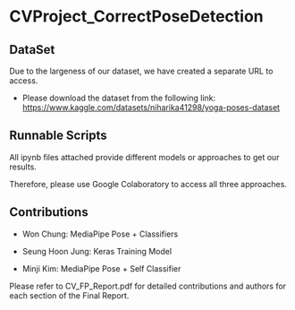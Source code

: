 # CVProject_CorrectPoseDetection
## DataSet
Due to the largeness of our dataset, we have created a separate URL to access.
- Please download the dataset from the following link: 
https://www.kaggle.com/datasets/niharika41298/yoga-poses-dataset

## Runnable Scripts
All ipynb files attached provide different models or approaches to get our results.

Therefore, please use Google Colaboratory to access all three approaches.

## Contributions
- Won Chung: MediaPipe Pose + Classifiers

- Seung Hoon Jung: Keras Training Model

- Minji Kim: MediaPipe Pose + Self Classifier

Please refer to CV_FP_Report.pdf for detailed contributions and authors for each section of the Final Report.

